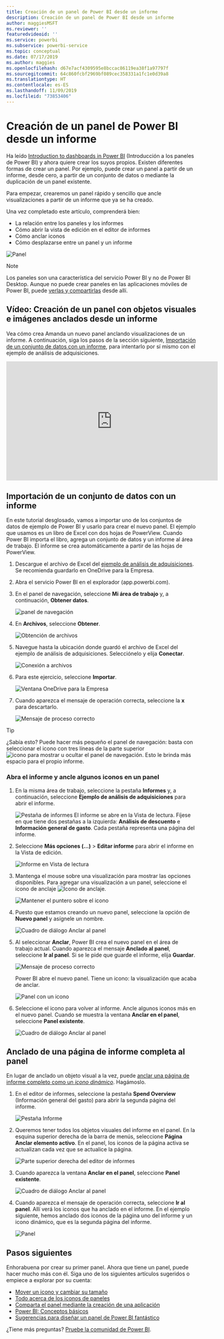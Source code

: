 ```yaml
---
title: Creación de un panel de Power BI desde un informe
description: Creación de un panel de Power BI desde un informe
author: maggiesMSFT
ms.reviewer: ''
featuredvideoid: ''
ms.service: powerbi
ms.subservice: powerbi-service
ms.topic: conceptual
ms.date: 07/17/2019
ms.author: maggies
ms.openlocfilehash: d67e7acf4309595e8bccac86119ea38f1a97797f
ms.sourcegitcommit: 64c860fcbf2969bf089cec358331a1fc1e0d39a8
ms.translationtype: HT
ms.contentlocale: es-ES
ms.lasthandoff: 11/09/2019
ms.locfileid: "73853406"
---
```

# <a name="create-a-power-bi-dashboard-from-a-report"></a>Creación de un panel de Power BI desde un informe
Ha leído [Introduction to dashboards in Power BI](service-dashboards.md) (Introducción a los paneles de Power BI) y ahora quiere crear los suyos propios. Existen diferentes formas de crear un panel. Por ejemplo, puede crear un panel a partir de un informe, desde cero, a partir de un conjunto de datos o mediante la duplicación de un panel existente.  

Para empezar, crearemos un panel rápido y sencillo que ancle visualizaciones a partir de un informe que ya se ha creado. 

Una vez completado este artículo, comprenderá bien:
- La relación entre los paneles y los informes
- Cómo abrir la vista de edición en el editor de informes
- Cómo anclar iconos 
- Cómo desplazarse entre un panel y un informe 
 
![Panel](media/service-dashboard-create/power-bi-completed-dashboard-small.png)

> [!NOTE] 
> Los paneles son una característica del servicio Power BI y no de Power BI Desktop. Aunque no puede crear paneles en las aplicaciones móviles de Power BI, puede [verlas y compartirlas](consumer/mobile/mobile-apps-view-dashboard.md) desde allí.
>
> 

## <a name="video-create-a-dashboard-by-pinning-visuals-and-images-from-a-report"></a>Vídeo: Creación de un panel con objetos visuales e imágenes anclados desde un informe
Vea cómo crea Amanda un nuevo panel anclando visualizaciones de un informe. A continuación, siga los pasos de la sección siguiente, [Importación de un conjunto de datos con un informe](#import-a-dataset-with-a-report), para intentarlo por sí mismo con el ejemplo de análisis de adquisiciones.
    

<iframe width="560" height="315" src="https://www.youtube.com/embed/lJKgWnvl6bQ" frameborder="0" allowfullscreen></iframe>

## <a name="import-a-dataset-with-a-report"></a>Importación de un conjunto de datos con un informe
En este tutorial desglosado, vamos a importar uno de los conjuntos de datos de ejemplo de Power BI y usarlo para crear el nuevo panel. El ejemplo que usamos es un libro de Excel con dos hojas de PowerView. Cuando Power BI importa el libro, agrega un conjunto de datos y un informe al área de trabajo. El informe se crea automáticamente a partir de las hojas de PowerView.

1. Descargue el archivo de Excel del [ejemplo de análisis de adquisiciones](https://go.microsoft.com/fwlink/?LinkId=529784). Se recomienda guardarlo en OneDrive para la Empresa.
2. Abra el servicio Power BI en el explorador (app.powerbi.com).
3. En el panel de navegación, seleccione **Mi área de trabajo** y, a continuación, **Obtener datos**.

    ![panel de navegación](media/service-dashboard-create/power-bi-get-data-new-look.png)
5. En **Archivos**, seleccione **Obtener**.

   ![Obtención de archivos](media/service-dashboard-create/power-bi-select-files.png)
6. Navegue hasta la ubicación donde guardó el archivo de Excel del ejemplo de análisis de adquisiciones. Selecciónelo y elija **Conectar**.

   ![Conexión a archivos](media/service-dashboard-create/power-bi-connectnew.png)
7. Para este ejercicio, seleccione **Importar**.

    ![Ventana OneDrive para la Empresa](media/service-dashboard-create/power-bi-import.png)
8. Cuando aparezca el mensaje de operación correcta, seleccione la **x** para descartarlo.

   ![Mensaje de proceso correcto](media/service-dashboard-create/power-bi-view-datasetnew.png)

> [!TIP]
> ¿Sabía esto? Puede hacer más pequeño el panel de navegación: basta con seleccionar el icono con tres líneas de la parte superior ![icono para mostrar u ocultar el panel de navegación](media/service-dashboard-create/power-bi-new-look-hide-nav-pane.png). Esto le brinda más espacio para el propio informe.

### <a name="open-the-report-and-pin-tiles-to-your-dashboard"></a>Abra el informe y ancle algunos iconos en un panel
1. En la misma área de trabajo, seleccione la pestaña **Informes** y, a continuación, seleccione **Ejemplo de análisis de adquisiciones** para abrir el informe.

    ![Pestaña de informes](media/service-dashboard-create/power-bi-reports.png) El informe se abre en la Vista de lectura. Fíjese en que tiene dos pestañas a la izquierda: **Análisis de descuento** e **Información general de gasto**. Cada pestaña representa una página del informe.

2. Seleccione **Más opciones (...)**  > **Editar informe** para abrir el informe en la Vista de edición.

    ![Informe en Vista de lectura](media/service-dashboard-create/power-bi-reading-view.png)
3. Mantenga el mouse sobre una visualización para mostrar las opciones disponibles. Para agregar una visualización a un panel, seleccione el icono de anclaje ![Icono de anclaje](media/service-dashboard-create/power-bi-pin-icon.png).

    ![Mantener el puntero sobre el icono](media/service-dashboard-create/power-bi-hover.png)
4. Puesto que estamos creando un nuevo panel, seleccione la opción de **Nuevo panel** y asígnele un nombre.

    ![Cuadro de diálogo Anclar al panel](media/service-dashboard-create/power-bi-pin-tile.png)
5. Al seleccionar **Anclar**, Power BI crea el nuevo panel en el área de trabajo actual. Cuando aparezca el mensaje **Anclado al panel**, seleccione **Ir al panel**. Si se le pide que guarde el informe, elija **Guardar**.

    ![Mensaje de proceso correcto](media/service-dashboard-create/power-bi-pin-success.png)

    Power BI abre el nuevo panel. Tiene un icono: la visualización que acaba de anclar.

   ![Panel con un icono](media/service-dashboard-create/power-bi-pinned.png)
7. Seleccione el icono para volver al informe. Ancle algunos iconos más en el nuevo panel. Cuando se muestra la ventana **Anclar en el panel**, seleccione **Panel existente**.  

   ![Cuadro de diálogo Anclar al panel](media/service-dashboard-create/power-bi-existing-dashboard.png)

## <a name="pin-an-entire-report-page-to-the-dashboard"></a>Anclado de una página de informe completa al panel
En lugar de anclado un objeto visual a la vez, puede [anclar una página de informe completo como un *icono dinámico*](service-dashboard-pin-live-tile-from-report.md). Hagámoslo.

1. En el editor de informes, seleccione la pestaña **Spend Overview** (Información general del gasto) para abrir la segunda página del informe.

   ![Pestaña Informe](media/service-dashboard-create/power-bi-page-tab.png)

2. Queremos tener todos los objetos visuales del informe en el panel. En la esquina superior derecha de la barra de menús, seleccione **Página Anclar elemento activo**. En el panel, los iconos de la página activa se actualizan cada vez que se actualice la página.

   ![Parte superior derecha del editor de informes](media/service-dashboard-create/power-bi-pin-live.png)

3. Cuando aparezca la ventana **Anclar en el panel**, seleccione **Panel existente**.

   ![Cuadro de diálogo Anclar al panel](media/service-dashboard-create/power-bi-pin-live2.png)

4. Cuando aparezca el mensaje de operación correcta, seleccione **Ir al panel**. Allí verá los iconos que ha anclado en el informe. En el ejemplo siguiente, hemos anclado dos iconos de la página uno del informe y un icono dinámico, que es la segunda página del informe.

   ![Panel](media/service-dashboard-create/power-bi-dashboard.png)

## <a name="next-steps"></a>Pasos siguientes
Enhorabuena por crear su primer panel. Ahora que tiene un panel, puede hacer mucho más con él. Siga uno de los siguientes artículos sugeridos o empiece a explorar por su cuenta: 

* [Mover un icono y cambiar su tamaño](service-dashboard-edit-tile.md)
* [Todo acerca de los iconos de paneles](service-dashboard-tiles.md)
* [Comparta el panel mediante la creación de una aplicación](service-create-workspaces.md)
* [Power BI: Conceptos básicos](service-basic-concepts.md)
* [Sugerencias para diseñar un panel de Power BI fantástico](service-dashboards-design-tips.md)

¿Tiene más preguntas? [Pruebe la comunidad de Power BI](https://community.powerbi.com/).
